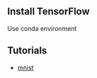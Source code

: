 ## Install TensorFlow

Use conda environment

## Tutorials

* [mnist](https://www.tensorflow.org/get_started/mnist/beginners)
